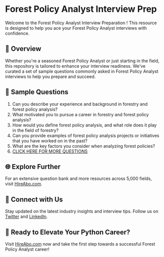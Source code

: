 # Forest Policy Analyst Interview Prep

Welcome to the Forest Policy Analyst Interview Preparation ! This resource is designed to help you ace your Forest Policy Analyst interviews with confidence.

## 🚀 Overview

Whether you're a seasoned Forest Policy Analyst or just starting in the field, this repository is tailored to enhance your interview readiness. We've curated a set of sample questions commonly asked in Forest Policy Analyst interviews to help you prepare and succeed.

## 📝 Sample Questions

1. Can you describe your experience and background in forestry and forest policy analysis?
2. What motivated you to pursue a career in forestry and forest policy analysis?
3. How would you define forest policy analysis, and what role does it play in the field of forestry?
4. Can you provide examples of forest policy analysis projects or initiatives that you have worked on in the past?
5. What are the key factors you consider when analyzing forest policies?
6. [CLICK HERE FOR MORE QUESTIONS](https://hireabo.com/job/10_2_25/Forest%20Policy%20Analyst)

## 🌐 Explore Further

For an extensive question bank and more resources across 5,000 fields, visit [HireAbo.com](https://www.hireabo.com).

## 📱 Connect with Us

Stay updated on the latest industry insights and interview tips. Follow us on [Twitter](https://twitter.com/hireabo) and [LinkedIn](https://www.linkedin.com/in/hire-abo-3609972a8/).

## 🚀 Ready to Elevate Your Python Career?

Visit [HireAbo.com](https://www.hireabo.com) now and take the first step towards a successful Forest Policy Analyst career!